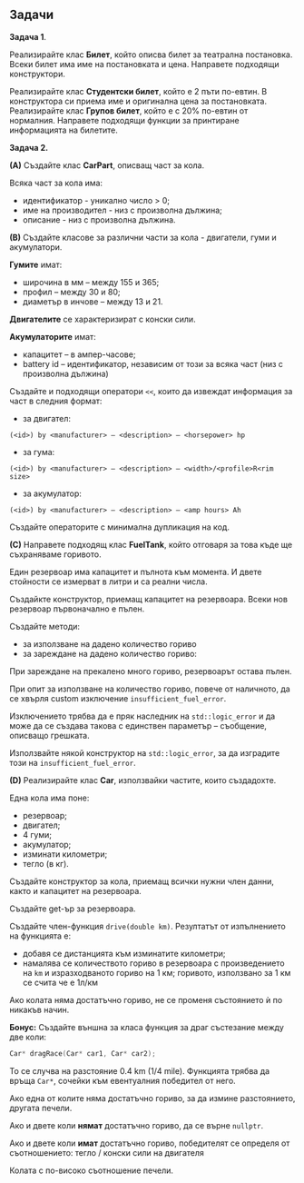 ﻿## Задачи

**Задача 1**. 

Реализирайте клас **Билет**, който описва билет за театрална постановка. Всеки билет има име на постановката и цена. Направете подходящи конструктори. 

Реализирайте клас **Студентски билет**, който е 2 пъти по-евтин. В конструктора си приема име и оригинална цена за постановката. 
Реализирайте клас **Групов билет**, който е с 20% по-евтин от нормалния. 
Направете подходящи функции за принтиране информацията на билетите.

**Задача 2.**

**(A)** Създайте клас **CarPart**, описващ част за кола.

Всяка част за кола има:
- идентификатор - уникално число > 0;
- име на производител - низ с произволна дължина;
- описание - низ с произволна дължина.

**(B)** Създайте класове за различни части за кола - двигатели, гуми и акумулатори.

**Гумите** имат:
- широчина в мм – между 155 и 365;
- профил – между 30 и 80;
- диаметър в инчове – между 13 и 21.

**Двигателите** се характеризират с конски сили.

**Акумулаторите** имат:
- капацитет – в ампер-часове;
- battery id – идентификатор, независим от този за всяка част (низ с произволна дължина)

Създайте и подходящи оператори `<<`, които да извеждат информация за част в следния формат:
- за двигател:
```
(<id>) by <manufacturer> – <description> – <horsepower> hp
```
- за гума:
```
(<id>) by <manufacturer> – <description> – <width>/<profile>R<rim size>
```
- за акумулатор:
```
(<id>) by <manufacturer> – <description> – <amp hours> Ah
```

Създайте операторите с минимална дупликация на код.

**(C)** Направете подходящ клас **FuelTank**, който отговаря за това къде ще съхраняваме горивото.

Един резервоар има капацитет и пълнота към момента. И двете стойности се измерват в литри и са реални числа.

Създайкте конструктор, приемащ капацитет на резервоара. Всеки нов резервоар първоначално е пълен.

Създайте методи:
- за използване на дадено количество гориво
- за зареждане на дадено количество гориво:

При зареждане на прекалено много гориво, резервоарът остава пълен.

При опит за използване на количество гориво, повече от наличното,
да се хвърля custom изключение `insufficient_fuel_error`.

Изключението трябва да е пряк наследник на `std::logic_error`
и да може да се създава такова с единствен параметър – съобщение, описващо грешката.

Използвайте някой конструктор на `std::logic_error`, за да изградите този на `insufficient_fuel_error`.

**(D)** Реализирайте клас **Car**, използвайки частите, които създадохте.

Една кола има поне:
- резервоар;
- двигател;
- 4 гуми;
- акумулатор;
- изминати километри;
- тегло (в кг).

Създайте конструктор за кола, приемащ всички нужни член данни, както и капацитет на резервоара.

Създайте get-ър за резервоара.

Създайте член-функция `drive(double km)`.
Резултатът от изпълнението на функцията е:
- добавя се дистанцията към изминатите километри;
- намалява се количеството гориво в резервоара с произведението на `km` и изразходваното гориво на 1 км;
горивото, използвано за 1 км се счита че е 1л/км

Ако колата няма достатъчно гориво, не се променя състоянието ѝ по никакъв начин.

**Бонус:**
Създайте външна за класа функция за драг състезание между две коли:
```cpp
Car* dragRace(Car* car1, Car* car2);
```

To се случва на разстояние 0.4 km (1/4 mile).
Функцията трябва да връща `Car*`, сочейки към евентуалния победител от него.

Ако една от колите няма достатъчно гориво, за да измине разстоянието, другата печели.

Ако и двете коли **нямат** достатъчно гориво, да се върне `nullptr`.

Ако и двете коли **имат** достатъчно гориво, победителят се определя от съотношението: тегло / конски сили на двигателя

Колата с по-високо съотношение печели.

